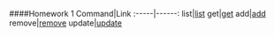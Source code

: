 ####Homework 1
Command|Link
:-----|------:
list|[list](https://monosnap.com/file/wVGluYlxXL8uOJfPxnBTHESwqibSEI)
get|[get](https://monosnap.com/file/8xjZ5aCk5tHUTtMxkiaYiWmti1o0ln)
add|[add](https://monosnap.com/file/O35sqKBVrfz2ZoR3eF23F6VygMIUDx)
remove|[remove](https://monosnap.com/file/FbZMqWa93F9gzKolhRGiZAvID3BXym)
update|[update](https://monosnap.com/file/5eff7SECA4Fyq9g5JSe5zxTyBMh51k)
